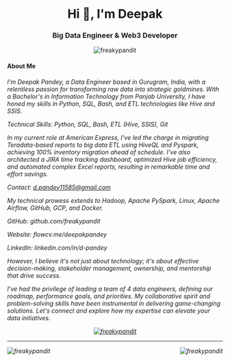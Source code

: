 <h1 align="center">Hi 👋, I'm Deepak</h1>
<h3 align="center">Big Data Engineer & Web3 Developer</h3>
<p align="center"> <img src="https://komarev.com/ghpvc/?username=freakypandit&label=Profile%20views&color=0e75b6&style=flat" alt="freakypandit" /> </p>


<h4 align="left"> About Me </h3>
<h6 align="left">
I'm Deepak Pandey, a Data Engineer based in Gurugram, India, with a relentless passion for transforming raw data into strategic goldmines. With a Bachelor's in Information Technology from Panjab University, I have honed my skills in Python, SQL, Bash, and ETL technologies like Hive and SSIS.

Technical Skills: Python, SQL, Bash, ETL (Hive, SSIS), Git

In my current role at American Express, I've led the charge in migrating Teradata-based reports to big data ETL using HiveQL and Pyspark, achieving 100% inventory migration ahead of schedule. I've also architected a JIRA time tracking dashboard, optimized Hive job efficiency, and automated complex Excel reports, resulting in remarkable time and effort savings.

Contact: d.pandey11585@gmail.com

My technical prowess extends to Hadoop, Apache PySpark, Linux, Apache Airflow, GitHub, GCP, and Docker.

GitHub: github.com/freakypandit

Website: flowcv.me/deepakpandey

LinkedIn: linkedin.com/in/d-pandey

However, I believe it's not just about technology; it's about effective decision-making, stakeholder management, ownership, and mentorship that drive success.

I've had the privilege of leading a team of 4 data engineers, defining our roadmap, performance goals, and priorities. My collaborative spirit and problem-solving skills have been instrumental in delivering game-changing solutions. Let's connect and explore how my expertise can elevate your data initiatives.
</p>


<p align="center"> <a href="https://github.com/ryo-ma/github-profile-trophy"><img src="https://github-profile-trophy.vercel.app/?username=freakypandit&theme=onedark&row=1&no-bg=true&margin-w=5" alt="freakypandit" /></a> </p>

<hr/>
<p><img align="left" src="https://github-readme-stats.vercel.app/api?username=freakypandit&show_icons=true&theme=dark&locale=en&card_width=320&theme=transparent" alt="freakypandit" /></p>
<p><img align="right" src="https://github-readme-streak-stats.herokuapp.com/?user=freakypandit&card_width=350" alt="freakypandit" /></p>
